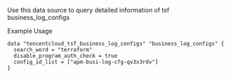Use this data source to query detailed information of tsf business_log_configs

Example Usage

```hcl
data "tencentcloud_tsf_business_log_configs" "business_log_configs" {
  search_word = "terraform"
  disable_program_auth_check = true
  config_id_list = ["apm-busi-log-cfg-qv3x3rdv"]
}
```